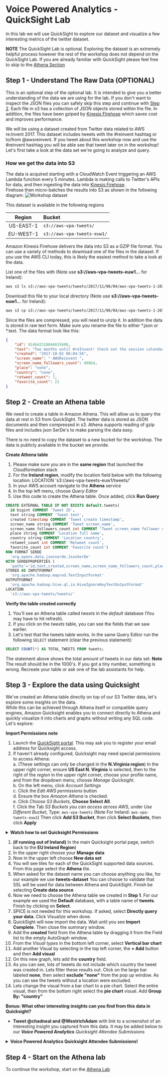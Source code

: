 # Voice Powered Analytics - QuickSight Lab

In this lab we will use QuickSight to explore our dataset and visualize a few interesting metrics of the twitter dataset. 

**NOTE** The QuickSight Lab is optional. Exploring the dataset is an extremely helpful process however the rest of the workshop does not depend on the QuickSight Lab. If you are already familiar with QuickSight please feel free to skip to the [Athena Section](README-Athena.md)

## Step 1 - Understand The Raw Data (OPTIONAL)

This is an optional step of the optional lab. It is intended to give you a better understanding of the data we are using for the lab. 
If you don't want to inspect the JSON files you can safely skip this step and continue with [Step 2](#step-2---create-an-athena-table). 
Each file in s3 has a collection of JSON objects stored within the file.
In addition, the files have been gziped by [Kinesis FIrehose](https://aws.amazon.com/kinesis/firehose/) which saves cost and improves performance.

We will be using a dataset created from Twitter data related to AWS re:Invent 2017. 
This dataset includes tweets with the #reinvent hashtag or to/from @awsreinvent. 
If you tweet about this workshop now and use the #reinvent hashtag you will be able see that tweet later on in the workshop!
Let's first take a look at the data set we're going to analyze and query.  

### How we get the data into S3
The data is acquired starting with a CloudWatch Event triggering an AWS Lambda function every 5 minutes. Lambda is making calls to Twitter's APIs for data, and then ingesting the data into [Kinesis Firehose](https://aws.amazon.com/kinesis/firehose/).   
Firehose then micro-batches the results into S3 as shown in the following diagram:
![Workshop dataset](https://github.com/awslabs/voice-powered-analytics/blob/master/media/images/Athena_Arch_1.png)

This dataset is available in the following regions

Region | Bucket
:---: | :---|
US-EAST-1 | ```s3://aws-vpa-tweets/```
EU-WEST-1 | ```s3://aws-vpa-tweets-euw1/```


Amazon Kinesis Firehose delivers the data into S3 as a GZIP file format.
You can use a variety of methods to download one of the files in the dataset. If you use the AWS CLI today, this is likely the easiest method to take a look at the data.

List one of the files with (Note use **s3://aws-vpa-tweets-euw1...** for Ireland):
```bash
aws s3 ls s3://aws-vpa-tweets/tweets/2017/11/06/04/aws-vpa-tweets-1-2017-11-06-04-23-28-2020b61e-ac18-4c9e-b446-6a49f8cced21.gz
```
Download this file to your local directory (Note use **s3://aws-vpa-tweets-euw1...** for Ireland):
```bash
aws s3 cp s3://aws-vpa-tweets/tweets/2017/11/06/04/aws-vpa-tweets-1-2017-11-06-04-23-28-2020b61e-ac18-4c9e-b446-6a49f8cced21.gz .
```

Since the files are compressed, you will need to unzip it. In addition the data is stored in raw text form. Make sure you rename the file to either *.json or *.text.
The data format look like this:
```json
{  
	"id": 914642318044655600,  
	"text": "Two months until #reInvent! Check out the session calendar & prepare for reserved seating on Oct. 19! http://amzn.to/2fxlVg7  ",  
	"created": "2017-10-02 00:04:56",  
	"screen_name": " AWSReinvent ",  
	"screen_name_followers_count": 49864,  
	"place": "none",  
	"country": "none",  
	"retweet_count": 7,  
	"favorite_count": 21
}
```

## Step 2 - Create an Athena table

We need to create a table in Amazon Athena. This will allow us to query the data at rest in S3 from QuickSight. 
The twitter data is stored as JSON documents and then compressed in s3. 
Athena supports reading of gzip files and includes json SerDe's to make parsing the data easy.

There is no need to copy the dataset to a new bucket for the workshop. 
The data is publicly available in the bucket we provide.   

**Create Athena table**

1. Please make sure you are in the **same region** that launched the Cloudformation stack 
1. For the **Ireland region**, modify the location field below with the following location:
LOCATION
  's3://aws-vpa-tweets-euw1/tweets/'
1. In your AWS account navigate to the **Athena** service
1. In the top left menu, choose *Query Editor*
1. Use this code to create the Athena table. Once added, click **Run Query**

```SQL
CREATE EXTERNAL TABLE IF NOT EXISTS default.tweets(
  id bigint COMMENT 'Tweet ID', 
  text string COMMENT 'Tweet text', 
  created timestamp COMMENT 'Tweet create timestamp', 
  screen_name string COMMENT 'Tweet screen_name',
  screen_name_followers_count int COMMENT 'Tweet screen_name follower count',
  place string COMMENT 'Location full name',
  country string COMMENT 'Location country',
  retweet_count int COMMENT 'Retweet count', 
  favorite_count int COMMENT 'Favorite count')
ROW FORMAT SERDE 
  'org.openx.data.jsonserde.JsonSerDe' 
WITH SERDEPROPERTIES ( 
  'paths'='id,text,created,screen_name,screen_name_followers_count,place_fullname,country,retweet_count,favorite_count') 
STORED AS INPUTFORMAT 
  'org.apache.hadoop.mapred.TextInputFormat' 
OUTPUTFORMAT 
  'org.apache.hadoop.hive.ql.io.HiveIgnoreKeyTextOutputFormat'
LOCATION
  's3://aws-vpa-tweets/tweets/'
```

**Verify the table created correctly** 
1. You'll see an Athena table called *tweets* in the *default* database (You may have to hit refresh).
1. If you click on the *tweets* table, you can see the fields that we saw earlier.    
1. Let's test that the tweets table works.  In the same Query Editor run the following `SELECT` statement (clear the previous statement):

```SQL
SELECT COUNT(*) AS TOTAL_TWEETS FROM tweets;
```
The statement above shows the total amount of tweets in our data set. 
**Note** The result should be in the 1000's. If you got a tiny number, something is wrong. 
Recreate your table or ask one of the lab assistants for help.


## Step 3 - Explore the data using Quicksight
We've created an Athena table directly on top of our S3 Twitter data, let's explore some insights on the data.  
While this can be achieved through Athena itself or compatible query engines, Amazon Quicksight enables you to connect directly to Athena and quickly visualize it into charts and graphs without writing any SQL code.  
Let's explore:      

**Import Permissions note** 
1. Launch the [QuickSight portal](https://us-east-1.quicksight.aws.amazon.com/).  This may ask you to register your email address for Quicksight access.  
1. If haven't already configured, Quicksight may need special permissions to access Athena:   
a. (These settings can only be changed in the **N.Virginia region**) In the upper right corner, ensure **US East N. Virginia** is selected, then to the right of the *region* in the upper right corner, choose your profile name, and from the dropdown menu, choose *Manage Quicksight*.    
b. On the left menu, click *Account Settings*  
c. Click the *Edit AWS permissions* button  
d. Ensure the box *Amazon Athena* is checked.  
e. Click *Choose S3 Buckets*, **Choose Select All**.   
f. Click the Tab *S3 Buckets you can access across AWS*, under *Use Different Bucket*, Type: ```aws-vpa-tweets``` (Note For Ireland: ```aws-vpa-tweets-euw1```) Then click **Add S3 Bucket**, then click **Select Buckets**, then click **Apply**    
<details>
<summary><strong>Watch how to set Quicksight Permissions</strong></summary><p>

![Watch how to set Quicksight Permissions](https://github.com/awslabs/voice-powered-analytics/blob/master/media/images/Quicksight_Permissions.gif)
</p></details> 

1. **(if running out of Ireland)** In the main Quicksight portal page, switch back to the **EU Ireland Region**)
1. In the upper right choose your  **Manage data**
1. Now in the upper left choose **New data set**
1. You will see tiles for each of the QuickSight supported data sources. From this page select the **Athena** tile. 
1. When asked for the dataset name you can choose anything you like, for our example we use **tweets-dataset** You can choose to validate that SSL will be used for data between Athena and QuickSight. Finish be selecting **Create data source**
1. Now we need to choose the Athena table we created in **Step 1**. For our example we used the **Default** database, with a table name of **tweets**. Finish by clicking on **Select**. 
1. SPICE is not needed for this workshop. If asked, select **Directly query your data**. Click Visualize when done. 
1. QuickSight will now import the data. Wait until you see **Import Complete**. Then close the summary window. 
1. Add the **created** field from the Athena table by dragging it from the Field list to the empty AutoGraph window.
1. From the *Visual types* in the bottom left corner, select **Vertical bar chart**
1. Add another Visual by selecting in the top left corner, the **+ Add** button  and then **Add visual**
1. On this new graph, lets add the **country** field. 
1. As you can see, lots of tweets do not include which country the tweet was created in. Lets filter these results out. Click on the large bar labeled **none**, then select **exclude "none"** from the pop up window. As you can see the tweets without a location were excluded.
1. Lets change the visual from a bar chart to a pie chart. Select the entire visual, then from the bottom right select the **pie chart** visual.  Add **Group By: "country"**

**Bonus: What other interesting insights can you find from this data in Quicksight?**
* **Tweet @chadneal and @WestrichAdam** with link to a screenshot of an interesting insight you captured from this data.  It may be added below to our ***Voice Powered Analytics** Quicksight Attendee Submissions* 
<details>
	<summary><strong>Voice Powered Analytics Quicksight Attendee Submissions!</summary></strong>

Kiran Chitturi (@nkchitturi) 11/29/17:
![@nkchitturi Quicksight Submission](https://github.com/awslabs/voice-powered-analytics/blob/master/media/images/VPA_Quicksight_Submission_1.jpg) 
 
Thibaut LaBarre (@Thibqut) 11/29/17:
![@Thibqut Quicksight Submission](https://github.com/awslabs/voice-powered-analytics/blob/master/media/images/VPA_Quicksight_Submission_2.jpg) 
 
Cameron Pope (@theaboutbox) 11/29/17:
![@theaboutbox Quicksight Submission](https://github.com/awslabs/voice-powered-analytics/blob/master/media/images/VPA_Quicksight_Submission_3.jpg)
</details>

 
## Step 4 - Start on the Athena lab
 
To continue the workshop, start on the [Athena Lab](README-Athena.md)
